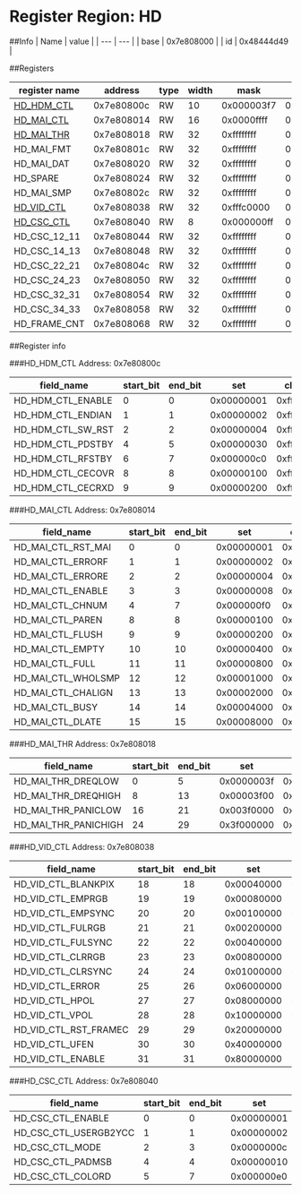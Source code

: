 # Register Region: HD


##Info
| Name | value |
| --- | --- |
| base | 0x7e808000 |
| id | 0x48444d49 |

##Registers

| register name | address | type | width | mask | reset |
| --- | --- | --- | --- | --- | --- |
| [HD_HDM_CTL](#hd_hdm_ctl) | 0x7e80800c | RW | 10 | 0x000003f7 | 0x000000f0 |
| [HD_MAI_CTL](#hd_mai_ctl) | 0x7e808014 | RW | 16 | 0x0000ffff | 0x00000020 |
| [HD_MAI_THR](#hd_mai_thr) | 0x7e808018 | RW | 32 | 0xffffffff | 0x01010101 |
| HD_MAI_FMT | 0x7e80801c | RW | 32 | 0xffffffff | 0000000000 |
| HD_MAI_DAT | 0x7e808020 | RW | 32 | 0xffffffff | 0000000000 |
| HD_SPARE | 0x7e808024 | RW | 32 | 0xffffffff | 0000000000 |
| HD_MAI_SMP | 0x7e80802c | RW | 32 | 0xffffffff | 0000000000 |
| [HD_VID_CTL](#hd_vid_ctl) | 0x7e808038 | RW | 32 | 0xfffc0000 | 0x00040000 |
| [HD_CSC_CTL](#hd_csc_ctl) | 0x7e808040 | RW | 8 | 0x000000ff | 0000000000 |
| HD_CSC_12_11 | 0x7e808044 | RW | 32 | 0xffffffff | 0000000000 |
| HD_CSC_14_13 | 0x7e808048 | RW | 32 | 0xffffffff | 0000000000 |
| HD_CSC_22_21 | 0x7e80804c | RW | 32 | 0xffffffff | 0000000000 |
| HD_CSC_24_23 | 0x7e808050 | RW | 32 | 0xffffffff | 0000000000 |
| HD_CSC_32_31 | 0x7e808054 | RW | 32 | 0xffffffff | 0000000000 |
| HD_CSC_34_33 | 0x7e808058 | RW | 32 | 0xffffffff | 0000000000 |
| HD_FRAME_CNT | 0x7e808068 | RW | 32 | 0xffffffff | 0000000000 |

##Register info


###HD_HDM_CTL
 Address: 0x7e80800c

| field_name | start_bit | end_bit | set | clear | reset |
| --- | --- | --- | --- | --- | --- |
| HD_HDM_CTL_ENABLE | 0 | 0 | 0x00000001 | 0xfffffffe | 0x0 |
| HD_HDM_CTL_ENDIAN | 1 | 1 | 0x00000002 | 0xfffffffd | 0x0 |
| HD_HDM_CTL_SW_RST | 2 | 2 | 0x00000004 | 0xfffffffb | 0x0 |
| HD_HDM_CTL_PDSTBY | 4 | 5 | 0x00000030 | 0xffffffcf | 0x3 |
| HD_HDM_CTL_RFSTBY | 6 | 7 | 0x000000c0 | 0xffffff3f | 0x3 |
| HD_HDM_CTL_CECOVR | 8 | 8 | 0x00000100 | 0xfffffeff | 0x0 |
| HD_HDM_CTL_CECRXD | 9 | 9 | 0x00000200 | 0xfffffdff | 0x0 |

###HD_MAI_CTL
 Address: 0x7e808014

| field_name | start_bit | end_bit | set | clear | reset |
| --- | --- | --- | --- | --- | --- |
| HD_MAI_CTL_RST_MAI | 0 | 0 | 0x00000001 | 0xfffffffe | 0x0 |
| HD_MAI_CTL_ERRORF | 1 | 1 | 0x00000002 | 0xfffffffd | 0x0 |
| HD_MAI_CTL_ERRORE | 2 | 2 | 0x00000004 | 0xfffffffb | 0x0 |
| HD_MAI_CTL_ENABLE | 3 | 3 | 0x00000008 | 0xfffffff7 | 0x0 |
| HD_MAI_CTL_CHNUM | 4 | 7 | 0x000000f0 | 0xffffff0f | 0x2 |
| HD_MAI_CTL_PAREN | 8 | 8 | 0x00000100 | 0xfffffeff | 0x0 |
| HD_MAI_CTL_FLUSH | 9 | 9 | 0x00000200 | 0xfffffdff | 0x0 |
| HD_MAI_CTL_EMPTY | 10 | 10 | 0x00000400 | 0xfffffbff | 0x0 |
| HD_MAI_CTL_FULL | 11 | 11 | 0x00000800 | 0xfffff7ff | 0x0 |
| HD_MAI_CTL_WHOLSMP | 12 | 12 | 0x00001000 | 0xffffefff | 0x0 |
| HD_MAI_CTL_CHALIGN | 13 | 13 | 0x00002000 | 0xffffdfff | 0x0 |
| HD_MAI_CTL_BUSY | 14 | 14 | 0x00004000 | 0xffffbfff | 0x0 |
| HD_MAI_CTL_DLATE | 15 | 15 | 0x00008000 | 0xffff7fff | 0x0 |

###HD_MAI_THR
 Address: 0x7e808018

| field_name | start_bit | end_bit | set | clear | reset |
| --- | --- | --- | --- | --- | --- |
| HD_MAI_THR_DREQLOW | 0 | 5 | 0x0000003f | 0xffffffc0 | 0x1 |
| HD_MAI_THR_DREQHIGH | 8 | 13 | 0x00003f00 | 0xffffc0ff | 0x1 |
| HD_MAI_THR_PANICLOW | 16 | 21 | 0x003f0000 | 0xffc0ffff | 0x1 |
| HD_MAI_THR_PANICHIGH | 24 | 29 | 0x3f000000 | 0xc0ffffff | 0x1 |

###HD_VID_CTL
 Address: 0x7e808038

| field_name | start_bit | end_bit | set | clear | reset |
| --- | --- | --- | --- | --- | --- |
| HD_VID_CTL_BLANKPIX | 18 | 18 | 0x00040000 | 0xfffbffff | 0x1 |
| HD_VID_CTL_EMPRGB | 19 | 19 | 0x00080000 | 0xfff7ffff | 0x0 |
| HD_VID_CTL_EMPSYNC | 20 | 20 | 0x00100000 | 0xffefffff | 0x0 |
| HD_VID_CTL_FULRGB | 21 | 21 | 0x00200000 | 0xffdfffff | 0x0 |
| HD_VID_CTL_FULSYNC | 22 | 22 | 0x00400000 | 0xffbfffff | 0x0 |
| HD_VID_CTL_CLRRGB | 23 | 23 | 0x00800000 | 0xff7fffff | 0x0 |
| HD_VID_CTL_CLRSYNC | 24 | 24 | 0x01000000 | 0xfeffffff | 0x0 |
| HD_VID_CTL_ERROR | 25 | 26 | 0x06000000 | 0xf9ffffff | 0x0 |
| HD_VID_CTL_HPOL | 27 | 27 | 0x08000000 | 0xf7ffffff | 0x0 |
| HD_VID_CTL_VPOL | 28 | 28 | 0x10000000 | 0xefffffff | 0x0 |
| HD_VID_CTL_RST_FRAMEC | 29 | 29 | 0x20000000 | 0xdfffffff | 0x0 |
| HD_VID_CTL_UFEN | 30 | 30 | 0x40000000 | 0xbfffffff | 0x0 |
| HD_VID_CTL_ENABLE | 31 | 31 | 0x80000000 | 0x7fffffff | 0x0 |

###HD_CSC_CTL
 Address: 0x7e808040

| field_name | start_bit | end_bit | set | clear | reset |
| --- | --- | --- | --- | --- | --- |
| HD_CSC_CTL_ENABLE | 0 | 0 | 0x00000001 | 0xfffffffe | 0x0 |
| HD_CSC_CTL_USERGB2YCC | 1 | 1 | 0x00000002 | 0xfffffffd | 0x0 |
| HD_CSC_CTL_MODE | 2 | 3 | 0x0000000c | 0xfffffff3 | 0x0 |
| HD_CSC_CTL_PADMSB | 4 | 4 | 0x00000010 | 0xffffffef | 0x0 |
| HD_CSC_CTL_COLORD | 5 | 7 | 0x000000e0 | 0xffffff1f | 0x0 |
